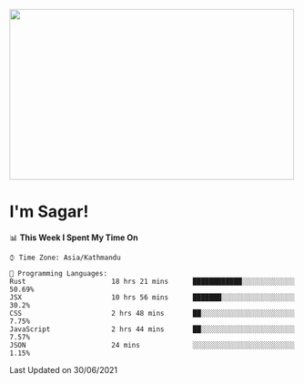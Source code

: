 
<img src="https://media.giphy.com/media/3ornk57KwDXf81rjWM/giphy.gif" width="500" height="300" frameBorder="0" class="giphy-embed" allowFullScreen></img>

#   I'm Sagar!

<!--START_SECTION:waka-->
📊 **This Week I Spent My Time On** 

```text
⌚︎ Time Zone: Asia/Kathmandu

💬 Programming Languages: 
Rust                     18 hrs 21 mins      ████████████░░░░░░░░░░░░░   50.69% 
JSX                      10 hrs 56 mins      ███████░░░░░░░░░░░░░░░░░░   30.2% 
CSS                      2 hrs 48 mins       ██░░░░░░░░░░░░░░░░░░░░░░░   7.75% 
JavaScript               2 hrs 44 mins       ██░░░░░░░░░░░░░░░░░░░░░░░   7.57% 
JSON                     24 mins             ░░░░░░░░░░░░░░░░░░░░░░░░░   1.15%

```


 Last Updated on 30/06/2021
<!--END_SECTION:waka-->
